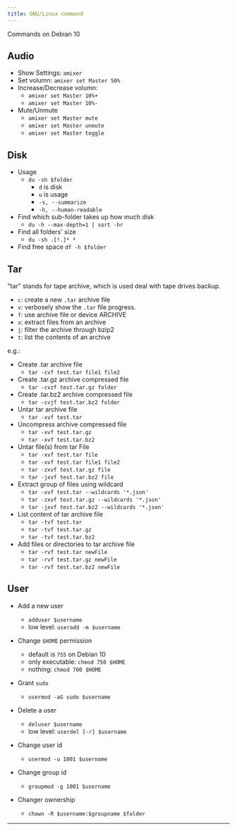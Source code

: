 ```yaml
---
title: GNU/Linux command
---
```

Commands on Debian 10

<!--more-->


## Audio

- Show Settings: `amixer`
- Set volumn: `amixer set Master 50%`
- Increase/Decrease volumn:
    - `amixer set Master 10%+`
    - `amixer set Master 10%-`
- Mute/Unmute
    - `amixer set Master mute`
    - `amixer set Master unmute`
    - `amixer set Master toggle`


## Disk

- Usage
    - `du -sh $folder`
        - `d` is disk
        - `u` is usage
        - `-s, --summarize`
        - `-h, --human-readable`
- Find which sub-folder takes up how much disk
    - `du -h --max-depth=1 | sort -hr`
- Find all folders' size
    - `du -sh .[!.]* *`
- Find free space
    `df -h $folder`


## Tar

"tar" stands for tape archive, which is used deal with tape drives backup.

- `c`: create a new `.tar` archive file
- `v`: verbosely show the `.tar` file progress.
- `f`: use archive file or device ARCHIVE
- `x`: extract files from an archive
- `j`: filter the archive through bzip2
- `t`: list the contents of an archive

e.g.:

- Create .tar archive file
    - `tar -cvf test.tar file1 file2`
- Create .tar.gz archive compressed file
    - `tar -cvzf test.tar.gz folder`
- Create .tar.bz2 archive compressed file
    - `tar -cvjf test.tar.bz2 folder`
- Untar tar archive file
    - `tar -xvf test.tar`
- Uncompress archive compressed file
    - `tar -xvf test.tar.gz`
    - `tar -xvf test.tar.bz2`
- Untar file(s) from tar File
    - `tar -xvf test.tar file`
    - `tar -xvf test.tar file1 file2`
    - `tar -zxvf test.tar.gz file`
    - `tar -jxvf test.tar.bz2 file`
- Extract group of files using wildcard
    - `tar -xvf test.tar --wildcards '*.json'`
    - `tar -zxvf test.tar.gz --wildcards '*.json'`
    - `tar -jxvf test.tar.bz2 --wildcards '*.json'`
- List content of tar archive file
    - `tar -tvf test.tar`
    - `tar -tvf test.tar.gz`
    - `tar -tvf test.tar.bz2`
-  Add files or directories to tar archive file
    - `tar -rvf test.tar newFile`
    - `tar -rvf test.tar.gz newFile`
    - `tar -rvf test.tar.bz2 newFile`

## User

- Add a new user
    - `adduser $username`
    - low level: `useradd -m $username`
- Change `$HOME` permission
    - default is `755` on Debian 10
    - only executable: `chmod 750 $HOME`
    - nothing: `chmod 700 $HOME`
- Grant `sudo`
    - `usermod -aG sudo $username`

- Delete a user
    - `deluser $username`
    - low level: `userdel [-r] $username`

- Change user id
    - `usermod -u 1001 $username`

- Change group id
    - `groupmod -g 1001 $username`

- Changer ownership
    - `chown -R $username:$groupname $folder`


---